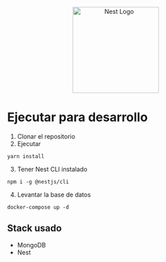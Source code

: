 <p align="center">
  <a href="http://nestjs.com/" target="blank"><img src="https://nestjs.com/img/logo-small.svg" width="200" alt="Nest Logo" /></a>
</p>

[circleci-image]: https://img.shields.io/circleci/build/github/nestjs/nest/master?token=abc123def456
[circleci-url]: https://circleci.com/gh/nestjs/nest

 # Ejecutar para desarrollo

 1. Clonar el repositorio
 2. Ejecutar
 ```
 yarn install
 ```
 3. Tener Nest CLI instalado
 ```
 npm i -g @nestjs/cli
 ```

 4. Levantar la base de datos
 ```
 docker-compose up -d
 ```

 ## Stack usado
 * MongoDB
 * Nest